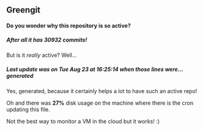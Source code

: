 ## Greengit

#### Do you wonder why this repository is so active?

##### After all it has 30932 commits!

But is it *really* active? Well...

##### Last update was on Tue Aug 23 at 16:25:14 when those lines were... generated

Yes, generated, because it certainly helps a lot to have such an active repo!

Oh and there was **27%** disk usage on the machine
where there is the cron updating this file.

Not the best way to monitor a VM in the cloud but it works! :)
